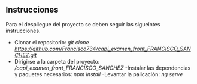 ## Instrucciones

Para el despliegue del proyecto se deben seguir las sigueintes instrucciones.
- Clonar el repositorio: *git clone https://github.com/Francisco734/capi_examen_front_FRANCISCO_SANCHEZ.git*
- Dirigirse a la carpeta del proyecto: */capi_examen_front_FRANCISCO_SANCHEZ*
-Instalar las dependencias y paquetes necesarios: *npm install*
-Levantar la palicación: *ng serve*
